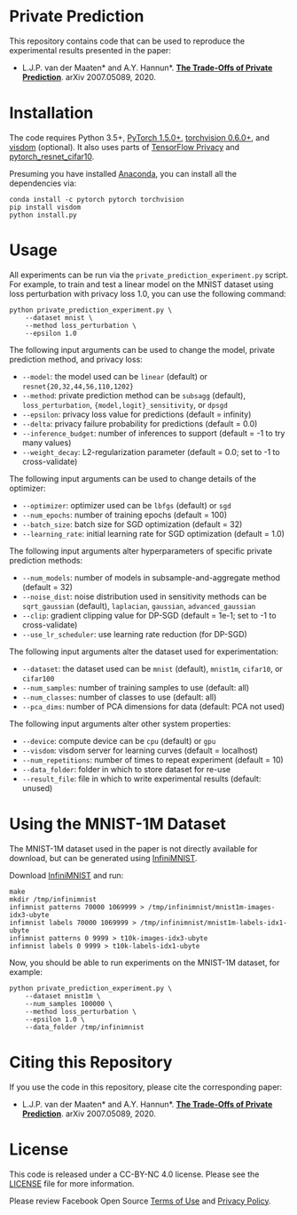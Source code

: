 Private Prediction
========

This repository contains code that can be used to reproduce the experimental
results presented in the paper:

- L.J.P. van der Maaten* and A.Y. Hannun*. **[The Trade-Offs of Private Prediction](https://arxiv.org/abs/2007.05089)**. arXiv 2007.05089, 2020.

# Installation

The code requires Python 3.5+, [PyTorch 1.5.0+](https://github.com/pytorch/pytorch),
[torchvision 0.6.0+](https://github.com/pytorch/vision), and
[visdom](https://github.com/facebookresearch/visdom) (optional).
It also uses parts of [TensorFlow Privacy](https://github.com/tensorflow/privacy)
and [pytorch_resnet_cifar10](https://github.com/akamaster/pytorch_resnet_cifar10).

Presuming you have installed [Anaconda](https://docs.anaconda.com/anaconda/install/),
you can install all the dependencies via:
```
conda install -c pytorch pytorch torchvision
pip install visdom
python install.py
```

# Usage

All experiments can be run via the `private_prediction_experiment.py` script.
For example, to train and test a linear model on the MNIST dataset using loss
perturbation with privacy loss 1.0, you can use the following command:

```
python private_prediction_experiment.py \
    --dataset mnist \
    --method loss_perturbation \
    --epsilon 1.0
```

The following input arguments can be used to change the model, private prediction
method, and privacy loss:

- `--model`: the model used can be `linear` (default) or `resnet{20,32,44,56,110,1202}`
- `--method`: private prediction method can be `subsagg` (default), `loss_perturbation`, `{model,logit}_sensitivity`, or `dpsgd`
- `--epsilon`: privacy loss value for predictions (default = infinity)
- `--delta`: privacy failure probability for predictions (default = 0.0)
- `--inference_budget`: number of inferences to support (default = -1 to try many values)
- `--weight_decay`: L2-regularization parameter (default = 0.0; set to -1 to cross-validate)

The following input arguments can be used to change details of the optimizer:

- `--optimizer`: optimizer used can be `lbfgs` (default) or `sgd`
- `--num_epochs`: number of training epochs (default = 100)
- `--batch_size`: batch size for SGD optimization (default = 32)
- `--learning_rate`: initial learning rate for SGD optimization (default = 1.0)

The following input arguments alter hyperparameters of specific private prediction methods:

- `--num_models`: number of models in subsample-and-aggregate method (default = 32)
- `--noise_dist`: noise distribution used in sensitivity methods can be `sqrt_gaussian` (default), `laplacian`, `gaussian`, `advanced_gaussian`
- `--clip`: gradient clipping value for DP-SGD (default = 1e-1; set to -1 to cross-validate)
- `--use_lr_scheduler`: use learning rate reduction (for DP-SGD)

The following input arguments alter the dataset used for experimentation:

- `--dataset`: the dataset used can be `mnist` (default), `mnist1m`, `cifar10`, or `cifar100`
- `--num_samples`: number of training samples to use (default: all)
- `--num_classes`: number of classes to use (default: all)
- `--pca_dims`: number of PCA dimensions for data (default: PCA not used)

The following input arguments alter other system properties:

- `--device`: compute device can be `cpu` (default) or `gpu`
- `--visdom`: visdom server for learning curves (default = localhost)
- `--num_repetitions`: number of times to repeat experiment (default = 10)
- `--data_folder`: folder in which to store dataset for re-use
- `--result_file`: file in which to write experimental results (default: unused)

# Using the MNIST-1M Dataset

The MNIST-1M dataset used in the paper is not directly available for download,
but can be generated using [InfiniMNIST](https://leon.bottou.org/projects/infimnist).

Download [InfiniMNIST](https://leon.bottou.org/projects/infimnist) and run:
```
make
mkdir /tmp/infinimnist
infimnist patterns 70000 1069999 > /tmp/infinimnist/mnist1m-images-idx3-ubyte
infimnist labels 70000 1069999 > /tmp/infinimnist/mnist1m-labels-idx1-ubyte
infimnist patterns 0 9999 > t10k-images-idx3-ubyte
infimnist labels 0 9999 > t10k-labels-idx1-ubyte
```

Now, you should be able to run experiments on the MNIST-1M dataset, for example:
```
python private_prediction_experiment.py \
    --dataset mnist1m \
    --num_samples 100000 \
    --method loss_perturbation \
    --epsilon 1.0 \
    --data_folder /tmp/infinimnist
```

# Citing this Repository

If you use the code in this repository, please cite the corresponding paper:

- L.J.P. van der Maaten* and A.Y. Hannun*. **[The Trade-Offs of Private Prediction](https://arxiv.org/abs/2007.05089)**. arXiv 2007.05089, 2020.

# License

This code is released under a CC-BY-NC 4.0 license. Please see the [LICENSE](LICENSE) file for more information.

Please review Facebook Open Source [Terms of Use](https://opensource.facebook.com/legal/terms) and [Privacy Policy](https://opensource.facebook.com/legal/privacy).
